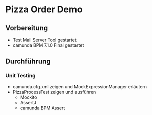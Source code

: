Pizza Order Demo
================

Vorbereitung
------------

* Test Mail Server Tool gestartet
* camunda BPM 7.1.0 Final gestartet

Durchführung
------------

### Unit Testing

* camunda.cfg.xml zeigen und MockExpressionManager erläutern
* PizzaProcessTest zeigen und ausführen
    * Mockito
    * AssertJ
    * camunda BPM Assert

